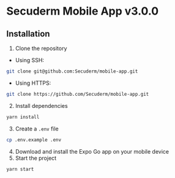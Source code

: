# Secuderm Mobile App v3.0.0

## Installation

1. Clone the repository

-  Using SSH:
```bash
git clone git@github.com:Secuderm/mobile-app.git
```

- Using HTTPS:
```bash
git clone https://github.com/Secuderm/mobile-app.git
```

2. Install dependencies
```bash
yarn install
```

3. Create a `.env` file
```bash
cp .env.example .env
```

4. Download and install the Expo Go app on your mobile device
5. Start the project
```bash
yarn start
```
